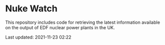 # Nuke Watch

This repository includes code for retrieving the latest information available on the output of EDF nuclear power plants in the UK.

Last updated: 2021-11-23 02:22